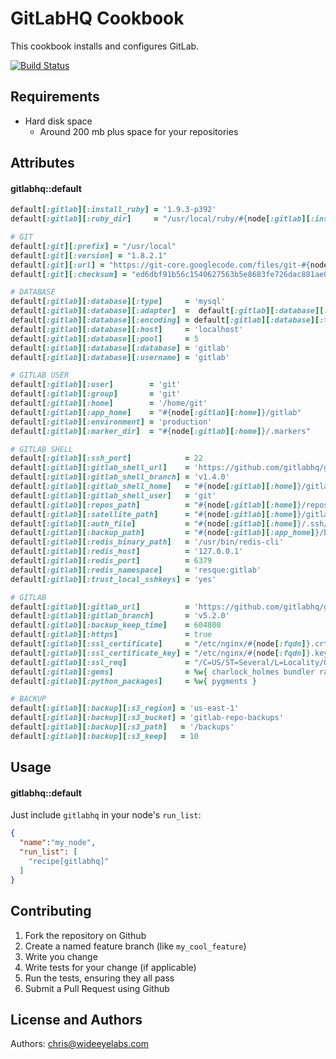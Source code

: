 GitLabHQ Cookbook
=================
This cookbook installs and configures GitLab.

[![Build Status](https://secure.travis-ci.org/WideEyeLabs/cookbook-gitlabhq.png?branch=master)](http://travis-ci.org/WideEyeLabs/cookbook-gitlabhq?branch=master)

Requirements
------------
- Hard disk space
  - Around 200 mb plus space for your repositories

Attributes
----------
#### gitlabhq::default

```ruby
default[:gitlab][:install_ruby] = '1.9.3-p392'
default[:gitlab][:ruby_dir]     = "/usr/local/ruby/#{node[:gitlab][:install_ruby]}/bin"

# GIT
default[:git][:prefix] = "/usr/local"
default[:git][:version] = "1.8.2.1"
default[:git][:url] = "https://git-core.googlecode.com/files/git-#{node[:git][:version]}.tar.gz"
default[:git][:checksum] = "ed6dbf91b56c1540627563b5e8683fe726dac881ae028f3f17650b88fcb641d7"

# DATABASE
default[:gitlab][:database][:type]     = 'mysql'
default[:gitlab][:database][:adapter]  =  default[:gitlab][:database][:type] == 'mysql' ? 'mysql2' : 'postgresql'
default[:gitlab][:database][:encoding] = default[:gitlab][:database][:type] == 'mysql' ? 'utf8' : 'unicode'
default[:gitlab][:database][:host]     = 'localhost'
default[:gitlab][:database][:pool]     = 5
default[:gitlab][:database][:database] = 'gitlab'
default[:gitlab][:database][:username] = 'gitlab'

# GITLAB USER
default[:gitlab][:user]        = 'git'
default[:gitlab][:group]       = 'git'
default[:gitlab][:home]        = '/home/git'
default[:gitlab][:app_home]    = "#{node[:gitlab][:home]}/gitlab"
default[:gitlab][:environment] = 'production'
default[:gitlab][:marker_dir]  = "#{node[:gitlab][:home]}/.markers"

# GITLAB SHELL
default[:gitlab][:ssh_port]            = 22
default[:gitlab][:gitlab_shell_url]    = 'https://github.com/gitlabhq/gitlab-shell'
default[:gitlab][:gitlab_shell_branch] = 'v1.4.0'
default[:gitlab][:gitlab_shell_home]   = "#{node[:gitlab][:home]}/gitlab-shell"
default[:gitlab][:gitlab_shell_user]   = 'git'
default[:gitlab][:repos_path]          = "#{node[:gitlab][:home]}/repositories"
default[:gitlab][:satellite_path]      = "#{node[:gitlab][:home]}/gitlab-satellites"
default[:gitlab][:auth_file]           = "#{node[:gitlab][:home]}/.ssh/authorized_keys"
default[:gitlab][:backup_path]         = "#{node[:gitlab][:app_home]}/backups"
default[:gitlab][:redis_binary_path]   = '/usr/bin/redis-cli'
default[:gitlab][:redis_host]          = '127.0.0.1'
default[:gitlab][:redis_port]          = 6379
default[:gitlab][:redis_namespace]     = 'resque:gitlab'
default[:gitlab][:trust_local_sshkeys] = 'yes'

# GITLAB
default[:gitlab][:gitlab_url]          = 'https://github.com/gitlabhq/gitlabhq'
default[:gitlab][:gitlab_branch]       = 'v5.2.0'
default[:gitlab][:backup_keep_time]    = 604800
default[:gitlab][:https]               = true
default[:gitlab][:ssl_certificate]     = "/etc/nginx/#{node[:fqdn]}.crt"
default[:gitlab][:ssl_certificate_key] = "/etc/nginx/#{node[:fqdn]}.key"
default[:gitlab][:ssl_req]             = "/C=US/ST=Several/L=Locality/O=Example/OU=Operations/CN=#{node[:fqdn]}/emailAddress=root@localhost"
default[:gitlab][:gems]                = %w{ charlock_holmes bundler rake }
default[:gitlab][:python_packages]     = %w{ pygments }

# BACKUP
default[:gitlab][:backup][:s3_region] = 'us-east-1'
default[:gitlab][:backup][:s3_bucket] = 'gitlab-repo-backups'
default[:gitlab][:backup][:s3_path]   = '/backups'
default[:gitlab][:backup][:s3_keep]   = 10
```

Usage
-----
#### gitlabhq::default

Just include `gitlabhq` in your node's `run_list`:

```json
{
  "name":"my_node",
  "run_list": [
    "recipe[gitlabhq]"
  ]
}
```

Contributing
------------
1. Fork the repository on Github
2. Create a named feature branch (like `my_cool_feature`)
3. Write you change
4. Write tests for your change (if applicable)
5. Run the tests, ensuring they all pass
6. Submit a Pull Request using Github

License and Authors
-------------------
Authors: chris@wideeyelabs.com
